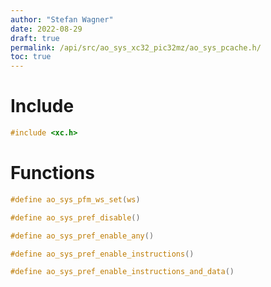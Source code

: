 ```yaml
---
author: "Stefan Wagner"
date: 2022-08-29
draft: true
permalink: /api/src/ao_sys_xc32_pic32mz/ao_sys_pcache.h/
toc: true
---
```


# Include

```c
#include <xc.h>
```

# Functions

```c
#define ao_sys_pfm_ws_set(ws)
```

```c
#define ao_sys_pref_disable()
```

```c
#define ao_sys_pref_enable_any()
```

```c
#define ao_sys_pref_enable_instructions()
```

```c
#define ao_sys_pref_enable_instructions_and_data()
```
